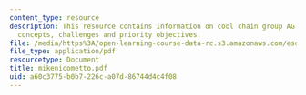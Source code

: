 ```yaml
---
content_type: resource
description: This resource contains information on cool chain group AG, implementation
  concepts, challenges and priority objectives.
file: /media/https%3A/open-learning-course-data-rc.s3.amazonaws.com/esd-290-special-topics-in-supply-chain-management-spring-2005/a60c3775b0b7226ca07d86744d4c4f08_mikenicometto.pdf
file_type: application/pdf
resourcetype: Document
title: mikenicometto.pdf
uid: a60c3775-b0b7-226c-a07d-86744d4c4f08
---
```

